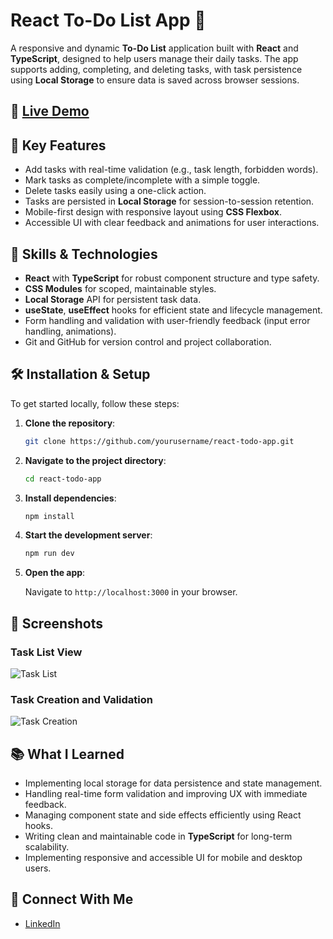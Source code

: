 # React To-Do List App 📝

A responsive and dynamic **To-Do List** application built with **React** and **TypeScript**, designed to help users manage their daily tasks. The app supports adding, completing, and deleting tasks, with task persistence using **Local Storage** to ensure data is saved across browser sessions.

## 🚀 [Live Demo](https://petertechdev.github.io/react-todo-list/)

## 📜 Key Features

- Add tasks with real-time validation (e.g., task length, forbidden words).
- Mark tasks as complete/incomplete with a simple toggle.
- Delete tasks easily using a one-click action.
- Tasks are persisted in **Local Storage** for session-to-session retention.
- Mobile-first design with responsive layout using **CSS Flexbox**.
- Accessible UI with clear feedback and animations for user interactions.

## 💼 Skills & Technologies

- **React** with **TypeScript** for robust component structure and type safety.
- **CSS Modules** for scoped, maintainable styles.
- **Local Storage** API for persistent task data.
- **useState**, **useEffect** hooks for efficient state and lifecycle management.
- Form handling and validation with user-friendly feedback (input error handling, animations).
- Git and GitHub for version control and project collaboration.

## 🛠 Installation & Setup

To get started locally, follow these steps:

1. **Clone the repository**:

   ```bash
   git clone https://github.com/yourusername/react-todo-app.git
   ```

2. **Navigate to the project directory**:

   ```bash
   cd react-todo-app
   ```

3. **Install dependencies**:

   ```bash
   npm install
   ```

4. **Start the development server**:

   ```bash
   npm run dev
   ```

5. **Open the app**:

   Navigate to `http://localhost:3000` in your browser.

## 🎨 Screenshots

### Task List View

![Task List](https://github.com/user-attachments/assets/a84fad5a-b31b-4013-b4e8-71647e4f55f6)

### Task Creation and Validation

![Task Creation](https://github.com/user-attachments/assets/37e87ed9-3a44-4e55-82a9-63a07431d0fd)

## 📚 What I Learned

- Implementing local storage for data persistence and state management.
- Handling real-time form validation and improving UX with immediate feedback.
- Managing component state and side effects efficiently using React hooks.
- Writing clean and maintainable code in **TypeScript** for long-term scalability.
- Implementing responsive and accessible UI for mobile and desktop users.

## 🔗 Connect With Me

- [LinkedIn](https://linkedin.com/in/petertechdev)
